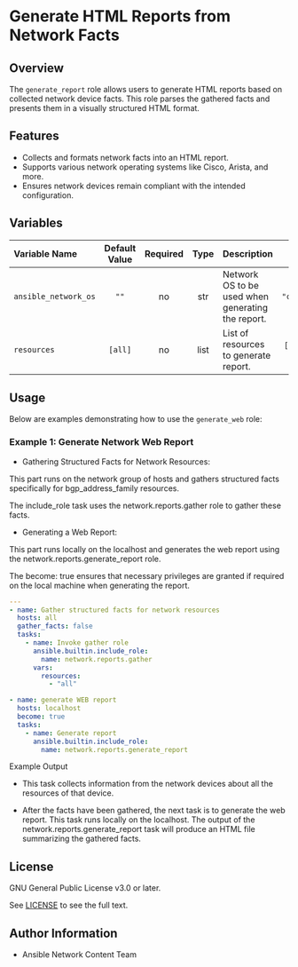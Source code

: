# Generate HTML Reports from Network Facts

## Overview

The `generate_report` role allows users to generate HTML reports based on collected network device facts. This role parses the gathered facts and presents them in a visually structured HTML format.

## Features

- Collects and formats network facts into an HTML report.
- Supports various network operating systems like Cisco, Arista, and more.
- Ensures network devices remain compliant with the intended configuration.

## Variables

| Variable Name        | Default Value | Required | Type | Description                                       |          Example          |
| :------------------- | :-----------: | :------: | :--: | :------------------------------------------------ | :-----------------------: |
| `ansible_network_os` |     `""`      |    no    | str  | Network OS to be used when generating the report. |     `"cisco.ios.ios"`     |
| `resources`          |    `[all]`    |    no    | list | List of resources to generate report.             | `['interfaces', 'vlans']` |

## Usage

Below are examples demonstrating how to use the `generate_web` role:

### Example 1: Generate Network Web Report

- Gathering Structured Facts for Network Resources:

This part runs on the network group of hosts and gathers structured facts specifically for bgp_address_family resources.

The include_role task uses the network.reports.gather role to gather these facts.

- Generating a Web Report:

This part runs locally on the localhost and generates the web report using the network.reports.generate_report role.

The become: true ensures that necessary privileges are granted if required on the local machine when generating the report.

```yaml
---
- name: Gather structured facts for network resources
  hosts: all
  gather_facts: false
  tasks:
    - name: Invoke gather role
      ansible.builtin.include_role:
        name: network.reports.gather
      vars:
        resources:
          - "all"

- name: generate WEB report
  hosts: localhost
  become: true
  tasks:
    - name: Generate report
      ansible.builtin.include_role:
        name: network.reports.generate_report
```

Example Output

- This task collects information from the network devices about all the resources of that device.

- After the facts have been gathered, the next task is to generate the web report. This task runs locally on the localhost. The output of the network.reports.generate_report task will produce an HTML file summarizing the gathered facts.

## License

GNU General Public License v3.0 or later.

See [LICENSE](https://www.gnu.org/licenses/gpl-3.0.txt) to see the full text.

## Author Information

- Ansible Network Content Team
